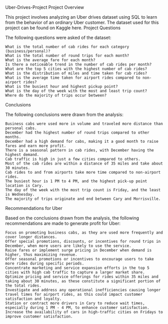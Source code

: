 Uber-Drives-Project
Project Overview

This project involves analyzing an Uber drives dataset using SQL to learn from the behavior of an ordinary Uber customer. The dataset used for this project can be found on Kaggle here.
Project Questions

The following questions were asked of the dataset:

    What is the total number of cab rides for each category (business/personal)?
    What is the total number of round trips for each month?
    What is the average fare for each month?
    Is there a noticeable trend in the number of cab rides per month?
    What are the top 5 cities with the highest number of cab rides?
    What is the distribution of miles and time taken for cab rides?
    What is the average time taken for airport rides compared to non-airport rides?
    What is the busiest hour and highest pickup point?
    What is the day of the week with the most and least trip count?
    Where do the majority of trips occur between?

Conclusions

The following conclusions were drawn from the analysis:

    Business cabs were used more in volume and traveled more distance than personal cabs.
    December had the highest number of round trips compared to other months.
    December had a high demand for cabs, making it a good month to raise fares and earn more profit.
    There is a seasonal pattern in cab rides, with December having the highest demand.
    Cab traffic is high in just a few cities compared to others.
    Most of the cab rides are within a distance of 35 miles and take about 30 minutes.
    Cab rides to and from airports take more time compared to non-airport rides.
    The busiest hour is 1 PM to 4 PM, and the highest pick-up point location is Cary.
    The day of the week with the most trip count is Friday, and the least is Wednesday.
    The majority of trips originate and end between Cary and Morrisville.

Recommendations for Uber

Based on the conclusions drawn from the analysis, the following recommendations are made to generate profit for Uber:

    Focus on promoting business cabs, as they are used more frequently and cover longer distances.
    Offer special promotions, discounts, or incentives for round trips in December, when more users are likely to use the service.
    Raise fares or implement surge pricing in December when demand is higher, thus maximizing revenue.
    Offer seasonal promotions or incentives to encourage users to take more rides during specific periods.
    Concentrate marketing and service expansion efforts in the top 5 cities with high cab traffic to capture a larger market share.
    Optimize pricing and service offerings for rides within 35 miles and taking about 30 minutes, as these constitute a significant portion of the total rides.
    Investigate and address any operational inefficiencies causing longer travel times for airport rides, as this could impact customer satisfaction and loyalty.
    Station or contract more drivers in Cary to reduce wait times, especially during 1 PM - 4 PM, to enhance customer satisfaction.
    Increase the availability of cars in high-traffic cities on Fridays to improve customer satisfaction.
